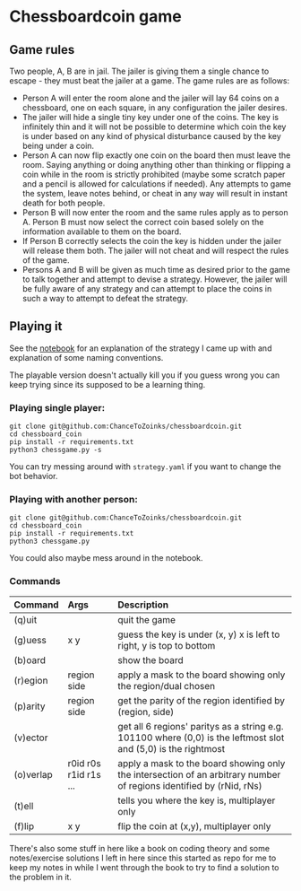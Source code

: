 # Chessboardcoin game
## Game rules
Two people, A, B are in jail. The jailer is giving them a single chance to escape - they must beat the jailer at a game.
The game rules are as follows:
  - Person A will enter the room alone and the jailer will lay 64 coins on a chessboard, one on each square, in any configuration the jailer desires.
  - The jailer will hide a single tiny key under one of the coins. The key is infinitely thin and it will not be possible to determine which coin the key is under based on any kind of physical disturbance caused by the key being under a coin.
  - Person A can now flip exactly one coin on the board then must leave the room. Saying anything or doing anything other than thinking or flipping a coin while in the room is strictly prohibited (maybe some scratch paper and a pencil is allowed for calculations if needed). Any attempts to game the system, leave notes behind, or cheat in any way will result in instant death for both people.
  - Person B will now enter the room and the same rules apply as to person A. Person B must now select the correct coin based solely on the information available to them on the board.
  - If Person B correctly selects the coin the key is hidden under the jailer will release them both. The jailer will not cheat and will respect the rules of the game.
  - Persons A and B will be given as much time as desired prior to the game to talk together and attempt to devise a strategy. However, the jailer will be fully aware of any strategy and can attempt to place the coins in such a way to attempt to defeat the strategy.


## Playing it
See the [notebook](notebook.ipynb) for an explanation of the strategy I came up with and explanation of some naming conventions.

The playable version doesn't actually kill you if you guess wrong you can keep trying since its supposed to be a learning thing.
### Playing single player:
```
git clone git@github.com:ChanceToZoinks/chessboardcoin.git
cd chessboard_coin
pip install -r requirements.txt
python3 chessgame.py -s
```
You can try messing around with `strategy.yaml` if you want to change the bot behavior.

### Playing with another person:
```
git clone git@github.com:ChanceToZoinks/chessboardcoin.git
cd chessboard_coin
pip install -r requirements.txt
python3 chessgame.py
```

You could also maybe mess around in the notebook.

### Commands
|Command|Args|Description|
|:------|:---|:-------------|
|(q)uit || quit the game|
|(g)uess |x y | guess the key is under (x, y)   x is left to right, y is top to bottom|
|(b)oard || show the board|
|(r)egion |region side | apply a mask to the board showing only the region/dual chosen|
|(p)arity |region side | get the parity of the region identified by (region, side)|
|(v)ector || get all 6 regions' paritys as a string e.g. 101100 where (0,0) is the leftmost slot and (5,0) is the rightmost|
|(o)verlap |r0id r0s r1id r1s ... | apply a mask to the board showing only the intersection of an arbitrary number of regions identified by (rNid, rNs)|
|(t)ell || tells you where the key is, multiplayer only|
|(f)lip |x y | flip the coin at (x,y), multiplayer only|


There's also some stuff in here like a book on coding theory and some notes/exercise solutions I left in here since this started as repo for me to keep my notes in while I went through the book to try to find a solution to the problem in it.
